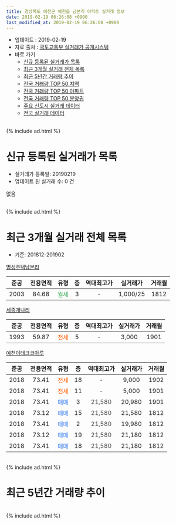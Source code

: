 ```yaml
---
title: 경상북도 예천군 예천읍 남본리 아파트 실거래 정보
date: 2019-02-19 06:26:08 +0900
last_modified_at: 2019-02-19 06:26:08 +0900
---
```


* 업데이트 : 2019-02-19
* 자료 출처 : [국토교통부 실거래가 공개시스템](http://rt.molit.go.kr)
* 바로 가기
    * [신규 등록된 실거래가 목록](#신규-등록된-실거래가-목록)
    * [최근 3개월 실거래 전체 목록](#최근-3개월-실거래-전체-목록)
    * [최근 5년간 거래량 추이](#최근-5년간-거래량-추이)
    * [전국 거래량 TOP 50 지역](https://ayogom.github.io/apt-trade-info/최근-3개월-전국에서-가장-거래가-많이-발생한-지역)
    * [전국 거래량 TOP 50 아파트](https://ayogom.github.io/apt-trade-info/최근-3개월-전국에서-가장-거래가-많이-발생한-아파트)
    * [전국 거래량 TOP 50 분양권](https://ayogom.github.io/apt-trade-info/최근-3개월-전국에서-가장-거래가-많이-발생한-분양권)
    * [주요 신도시 실거래 데이터](https://ayogom.github.io/apt-trade-info/주요-신도시)
    * [전국 실거래 데이터](https://ayogom.github.io/apt-trade-info/전국)
<br>
{% include ad.html %}
<br>

# 신규 등록된 실거래가 목록
* 실거래가 등록일: 20190219
* 업데이트 된 실거래 수: 0 건

없음

<br>
{% include ad.html %}
<br>

# 최근 3개월 실거래 전체 목록
* 기준: 201812-201902


[명성주택남본리](https://search.naver.com/search.naver?query=%EA%B2%BD%EC%83%81%EB%B6%81%EB%8F%84+%EC%98%88%EC%B2%9C%EA%B5%B0+%EC%98%88%EC%B2%9C%EC%9D%8D+%EB%82%A8%EB%B3%B8%EB%A6%AC+%EB%AA%85%EC%84%B1%EC%A3%BC%ED%83%9D%EB%82%A8%EB%B3%B8%EB%A6%AC)

|준공|전용면적|유형|층|역대최고가|실거래가|거래월|
|:---:|:---:|:---:|:---:|:---:|:---:|:---:|
|2003|84.68|<span style="color:#34a853">월세</span>|3|<span style="color:#444444">-</span>|1,000/25|1812|

[세종개나리](https://search.naver.com/search.naver?query=%EA%B2%BD%EC%83%81%EB%B6%81%EB%8F%84+%EC%98%88%EC%B2%9C%EA%B5%B0+%EC%98%88%EC%B2%9C%EC%9D%8D+%EB%82%A8%EB%B3%B8%EB%A6%AC+%EC%84%B8%EC%A2%85%EA%B0%9C%EB%82%98%EB%A6%AC)

|준공|전용면적|유형|층|역대최고가|실거래가|거래월|
|:---:|:---:|:---:|:---:|:---:|:---:|:---:|
|1993|59.87|<span style="color:#ff5a00">전세</span>|5|<span style="color:#444444">-</span>|3,000|1901|

[예천이테크코아루](https://search.naver.com/search.naver?query=%EA%B2%BD%EC%83%81%EB%B6%81%EB%8F%84+%EC%98%88%EC%B2%9C%EA%B5%B0+%EC%98%88%EC%B2%9C%EC%9D%8D+%EB%82%A8%EB%B3%B8%EB%A6%AC+%EC%98%88%EC%B2%9C%EC%9D%B4%ED%85%8C%ED%81%AC%EC%BD%94%EC%95%84%EB%A3%A8)

|준공|전용면적|유형|층|역대최고가|실거래가|거래월|
|:---:|:---:|:---:|:---:|:---:|:---:|:---:|
|2018|73.41|<span style="color:#ff5a00">전세</span>|18|<span style="color:#444444">-</span>|9,000|1902|
|2018|73.41|<span style="color:#ff5a00">전세</span>|11|<span style="color:#444444">-</span>|5,000|1901|
|2018|73.41|<span style="color:#4285f3">매매</span>|3|<span style="color:#444444">21,580</span>|20,980|1901|
|2018|73.12|<span style="color:#4285f3">매매</span>|15|<span style="color:#444444">21,580</span>|21,580|1812|
|2018|73.41|<span style="color:#4285f3">매매</span>|2|<span style="color:#444444">21,580</span>|19,980|1812|
|2018|73.12|<span style="color:#4285f3">매매</span>|19|<span style="color:#444444">21,580</span>|21,180|1812|
|2018|73.41|<span style="color:#4285f3">매매</span>|18|<span style="color:#444444">21,580</span>|21,180|1812|


<br>
{% include ad.html %}
<br>

# 최근 5년간 거래량 추이


<div style="width:100%;">
    <canvas id="deal_progress" height="200"></canvas>
</div>

<script>
new Chart(document.getElementById("deal_progress"), {
    type: 'line',
    data: {
        labels: ['201402','201403','201404','201405','201406','201407','201408','201409','201410','201411','201412','201501','201502','201503','201504','201505','201506','201507','201508','201509','201510','201511','201512','201601','201602','201603','201604','201605','201606','201607','201608','201609','201610','201611','201612','201701','201702','201703','201704','201705','201706','201707','201708','201709','201710','201711','201712','201801','201802','201803','201804','201805','201806','201807','201808','201809','201810','201811','201812','201901','201902'],
        datasets: [{
            label: '매매',
            pointRadius: 1,
            data: [3, 1, 3, 1, 2, 1, 3, 0, 0, 1, 0, 1, 1, 1, 2, 1, 0, 3, 0, 3, 0, 1, 1, 0, 3, 8, 0, 0, 1, 0, 1, 2, 0, 0, 2, 0, 2, 2, 0, 0, 0, 3, 2, 2, 1, 1, 3, 1, 2, 4, 3, 2, 5, 3, 1, 1, 2, 0, 4, 1, 0],
            borderColor: "rgba(255, 201, 14, 1)",
            backgroundColor: "rgba(255, 201, 14, 0.5)",
            fill: false,
            lineTension: 0
        },{
            label: '전월세',
            pointRadius: 1,
            data: [1, 0, 1, 0, 0, 0, 0, 0, 0, 0, 0, 0, 0, 0, 0, 0, 0, 0, 0, 0, 0, 0, 0, 0, 0, 0, 1, 0, 0, 0, 0, 0, 0, 0, 0, 0, 0, 0, 0, 0, 0, 1, 1, 2, 0, 1, 0, 1, 0, 2, 0, 4, 6, 3, 0, 1, 0, 1, 1, 2, 1],
            borderColor: "rgba(0, 141, 185, 1)",
            backgroundColor: "rgba(0, 141, 185, 0.5)",
            fill: false,
            lineTension: 0
        }
        ]
    },
    options: {
        responsive: true,
        title: {
            display: false
        },
        tooltips: {
            mode: 'index',
            intersect: false
        },
        hover: {
            mode: 'nearest',
            intersect: true
        },
        scales: {
            xAxes: [{
                display: true,
                scaleLabel: {
                    display: true,
                    labelString: '년/월'
                }
            }],
            yAxes: [{
                display: true,
                ticks: {
                    suggestedMin: 0,
                },
                scaleLabel: {
                    display: true,
                    labelString: '실거래 수'
                }
            }]
        }
    }
});

</script>


<br>
{% include ad.html %}
<br>

